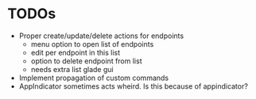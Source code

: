 TODOs
=====

* Proper create/update/delete actions for endpoints
    * menu option to open list of endpoints
    * edit per endpoint in this list
    * option to delete endpoint from list
    * needs extra list glade gui
* Implement propagation of custom commands
* AppIndicator sometimes acts wheird. Is this because of appindicator?
